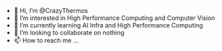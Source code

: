 - 👋 Hi, I’m @CrazyThermos
- 👀 I’m interested in High Performance Computing and Computer Vision
- 🌱 I’m currently learning AI Infra and High Performance Computing
- 💞️ I’m looking to collaborate on nothing
- 📫 How to reach me ...

<!---
CrazyThermos/CrazyThermos is a ✨ special ✨ repository because its `README.md` (this file) appears on your GitHub profile.
You can click the Preview link to take a look at your changes.
--->
